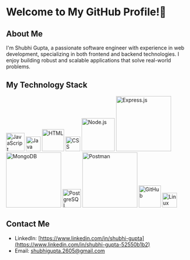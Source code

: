 # Welcome to My GitHub Profile!👋

## About Me

I'm Shubhi Gupta, a passionate software engineer with experience in web development, specializing in both frontend and backend technologies. I enjoy building robust and scalable applications that solve real-world problems.

## My Technology Stack


<img src="https://upload.wikimedia.org/wikipedia/commons/6/6a/JavaScript-logo.png" alt="JavaScript" width="50" >   <img src="https://upload.wikimedia.org/wikipedia/en/3/30/Java_programming_language_logo.svg" alt="Java" width="40" >     <img src="https://upload.wikimedia.org/wikipedia/commons/6/61/HTML5_logo_and_wordmark.svg" alt="HTML" width="60">    <img src="https://upload.wikimedia.org/wikipedia/commons/d/d5/CSS3_logo_and_wordmark.svg" alt="CSS" width="40">     <img src="https://upload.wikimedia.org/wikipedia/commons/d/d9/Node.js_logo.svg" alt="Node.js" width="90">    <img src="https://upload.wikimedia.org/wikipedia/commons/6/64/Expressjs.png" alt="Express.js" width="150"> <img src="https://upload.wikimedia.org/wikipedia/commons/9/93/MongoDB_Logo.svg" alt="MongoDB" width="150">   <img src="https://upload.wikimedia.org/wikipedia/commons/2/29/Postgresql_elephant.svg" alt="PostgreSQL" width="50">    <img src="https://upload.wikimedia.org/wikipedia/commons/c/c2/Postman_%28software%29.png" alt="Postman" width="150">   <img src="https://upload.wikimedia.org/wikipedia/commons/9/91/Octicons-mark-github.svg" alt="GitHub" width="60">    <img src="https://upload.wikimedia.org/wikipedia/commons/3/35/Tux.svg" alt="Linux" width="40"> 




## Contact Me

- LinkedIn: [https://www.linkedin.com/in/shubhi-gupta](https://www.linkedin.com/in/shubhi-gupta-52550b1b2)
- Email: [shubhigupta.2605@gmail.com](mailto:shubhigupta.2605@gmail.com)



